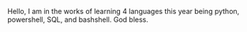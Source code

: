 Hello,
I am in the works of learning 4 languages this year being python, powershell, SQL, and bashshell.
God bless.
